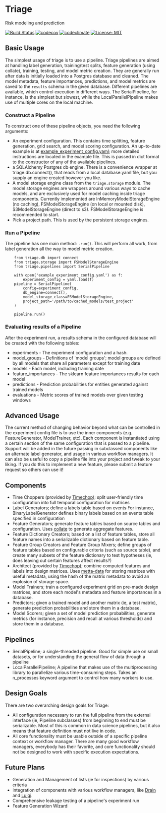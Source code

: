 # Triage

Risk modeling and prediction

[![Build Status](https://travis-ci.org/dssg/triage.svg?branch=master)](https://travis-ci.org/dssg/triage)
[![codecov](https://codecov.io/gh/dssg/triage/branch/master/graph/badge.svg)](https://codecov.io/gh/dssg/triage)
[![codeclimate](https://codeclimate.com/github/dssg/triage.png)](https://codeclimate.com/github/dssg/triage)
[![License: MIT](https://img.shields.io/badge/License-MIT-yellow.svg)](https://opensource.org/licenses/MIT)


## Basic Usage

The simplest usage of triage is to use a pipeline. Triage pipelines are aimed at handling label generation, training/test splits, feature generation (using collate), training, testing, and model metric creation. They are generally run after data is initially loaded into a Postgres database and cleaned. The model metadata, feature importances, predictions, and model metrics are saved to the `results` schema in the given database.  Different pipelines are available, which control execution in different ways.  The SerialPipeline, for instance, is the simplest but slowest, while the LocalParallelPipeline makes use of multiple cores on the local machine.


### Construct a Pipeline

To construct one of these pipeline objects, you need the following arguments:


- An experiment configuration. This contains time splitting, feature generation, grid search, and model scoring configuration. An up-to-date example is at [example_experiment_config.yaml](https://github.com/dssg/triage/blob/master/example_experiment_config.yaml); more detailed instructions are located in the example file. This is passed in dict format to the constructor of any of the available pipelines.
- a SQLAlchemy Postgres db engine. There is a convenience wrapper at triage.db.connect(), that reads from a local database.yaml file, but you supply an engine created however you like.
- A model storage engine class from the `triage.storage` module. The model storage engines are wrappers around various ways to cache models, and are exclusively used for model caching inside triage components. Currently implemented are InMemoryModelStorageEngine (no caching), FSModelStorageEngine (on local or mounted disk), S3ModelStorageEngine (direct to s3). FSModelStorageEngine is recommended to start.
- Pick a project path. This is used by the persistent storage engines.


### Run a Pipeline

The pipeline has one main method: `.run()`. This will perform all work, from label generation all the way to model metric creation.

```
    from triage.db import connect
    from triage.storage import FSModelStorageEngine
    from triage.pipelines import SerialPipeline

	with open('example_experiment_config.yaml') as f:
		experiment_config = yaml.load(f)
	pipeline = SerialPipeline(
		config=experiment_config,
		db_engine=connect(),
		model_storage_class=FSModelStorageEngine,
		project_path='/path/to/cached_models/test_project'
	)

	pipeline.run()
```


### Evaluating results of a Pipeline

After the experiment run, a results schema in the configured database will be created with the following tables:
- experiments - The experiment configuration and a hash.
- model_groups - Definitions of 'model groups'; model groups are defined by all models that share all parameters except for training date
- models - Each model, including training date
- feature_importances - The sklearn feature importances results for each model
- predictions - Prediction probabilities for entities generated against trained models
- evaluations - Metric scores of trained models over given testing windows


## Advanced Usage

The current method of changing behavior beyond what can be controlled in the experiment config file is to use the inner components (e.g. FeatureGenerator, ModelTrainer, etc). Each component is instantiated using a certain section of the same configuration that is passed to a pipeline. Support will be added in the future passing in subclassed components like an alternate label generator, and usage in various workflow managers. It can also be useful to copy a pipeline file into your project and tweak to your liking. If you do this to implement a new feature, please submit a feature request so others can use it!

## Components

- Time Choppers (provided by [Timechop](https://github.com/dssg/timechop)); split user-friendly time configuration into full temporal configuration for matrices
- Label Generators; define a labels table based on events For instance, BinaryLabelGenerator defines binary labels based on an events table specified in configuration
- Feature Generators; generate feature tables based on source tables and configuration. Uses [collate](https://github.com/dssg/collate) to generate aggregate features.
- Feature Dictionary Creators; based on a list of feature tables, store all feature names into a serializable dictionary based on feature table.
- Feature Group Creators and Feature Group Mixers; define groups of feature tables based on configurable criteria (such as source table), and create many subsets of the feature dictionary to test hypotheses (ie, does leaving out certain features affect results?)
- Architect (provided by [Timechop](https://github.com/dssg/timechop)); combine computed features and labels into design matrices. Uses [metta-data](https://github.com/dssg/metta-data) for storing matrices with useful metadata, using the hash of the matrix metadata to avoid an explosion of storage space.
- Model Trainers; train a configured experiment grid on pre-made design matrices, and store each model's metadata and feature importances in a database.
- Predictors; given a trained model and another matrix (ie, a test matrix), generate prediction probabilities and store them in a database.
- Model Scorers; given a set of model prediction probabilities, generate metrics (for instance, precision and recall at various thresholds) and store them in a database.


## Pipelines

- SerialPipeline; a single-threaded pipeline. Good for simple use on small datasets, or for understanding the general flow of data through a pipeline
- LocalParallelPipeline; A pipeline that makes use of the multiprocessing library to parallelize various time-consuming steps. Takes an n_processes keyword argument to control how many workers to use.


## Design Goals

There are two overarching design goals for Triage:

- All configuration necessary to run the full pipeline from the external interface (ie, Pipeline subclasses) from beginning to end must be serializable. Most of this is common in data science pipelines, but it also means that feature definition must not live in code.
- All core functionality must be usable outside of a specific pipeline context or workflow manager. There are many good workflow managers, everybody has their favorite, and core functionality should not be designed to work with specific execution expectations.


## Future Plans

- Generation and Management of lists (ie for inspections) by various criteria
- Integration of components with various workflow managers, like [Drain](https://github.com/dssg/drain) and [Luigi](https://github.com/spotify/luigi).
- Comprehensive leakage testing of a pipeline's experiment run
- Feature Generation Wizard
